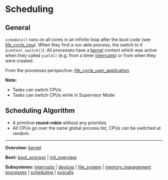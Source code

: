 # Scheduling

## General

`schedule()` runs on all cores in an infinite loop after the boot code (see [life_cycle_cpu](../overview/life_cycle_cpu.md)).
When they find a run-able process, the switch to it (`context_switch()`).
All processes have a [kernel](kernel.md) context which was active when they called `yield()` (e.g. from a timer [interrupts](../interrupts/interrupts.md)) or from when they were created.

From the processes perspective: [life_cycle_user_application](../overview/life_cycle_user_application.md).

**Note:**
- Tasks can switch CPUs. 
- Tasks can switch CPUs while in Supervisor Mode

## Scheduling Algorithm

- A primitive **round-robin** without any priorities.
- All CPUs go over the same global process list, CPUs can be switched at random.


---
**Overview:** [kernel](../kernel.md)

**Boot:** [boot_process](../boot_process.md) | [init_overview](../init_overview.md)

**Subsystems:** [interrupts](../interrupts/interrupts.md) | [devices](../devices.md) | [file_system](file_system.md) | [memory_management](../memory_management.md)
[processes](../processes.md) | [scheduling](../scheduling.md) | [syscalls](../syscalls.md)
